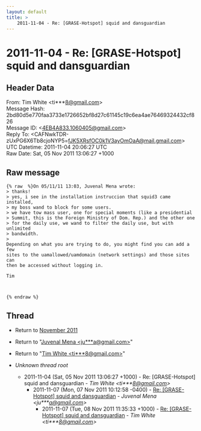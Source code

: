```yaml
---
layout: default
title: >
    2011-11-04 - Re: [GRASE-Hotspot] squid and dansguardian
---
```


# 2011-11-04 - Re: [GRASE-Hotspot] squid and dansguardian

## Header Data

From: Tim White \<ti***8@gmail.com\><br>
Message Hash: 2bd80d5e770faa3733e1726652bf8d27c61145c19c6ea4ae76469324432cf826<br>
Message ID: \<4EB4A833.1060405@gmail.com\><br>
Reply To: \<CAFNwkTDR-zUxPG6X6Tb8cjoNYP5=fJK5XRsfOC0k1V3ayOmOaA@mail.gmail.com\><br>
UTC Datetime: 2011-11-04 20:06:27 UTC<br>
Raw Date: Sat, 05 Nov 2011 13:06:27 +1000<br>

## Raw message

```
{% raw  %}On 05/11/11 13:03, Juvenal Mena wrote:
> thanks!
> yes, i see in the installation instruccion that squid3 came installed, 
> my boss wand to block for some users.
> we have tow mass user, one for special moments (like a presidential 
> Summit, this is the Foreign Ministry of Dom. Rep.) and the other one 
> for the daily use, we wand to filter the daily use, but with unlimited 
> bandwidth.
>
Depending on what you are trying to do, you might find you can add a few 
sites to the uamallowed/uamdomain (network settings) and those sites can 
then be accessed without logging in.

Tim



{% endraw %}
```

## Thread

+ Return to [November 2011](/archive/2011/11)

+ Return to "[Juvenal Mena <ju***a<span>@</span>gmail.com>](/authors/ju___a_at_gmail_com)"
+ Return to "[Tim White <ti***8<span>@</span>gmail.com>](/authors/ti___8_at_gmail_com)"

+ _Unknown thread root_
  + 2011-11-04 (Sat, 05 Nov 2011 13:06:27 +1000) - Re: [GRASE-Hotspot] squid and dansguardian - _Tim White \<ti***8@gmail.com\>_
    + 2011-11-07 (Mon, 07 Nov 2011 10:12:58 -0400) - [Re: [GRASE-Hotspot] squid and dansguardian](/archive/2011/11/2fff4611ee4ef3a77f9fc37cdcc9bed2081863c8a155d3e7c3598f7c8239f319) - _Juvenal Mena \<ju***a@gmail.com\>_
      + 2011-11-07 (Tue, 08 Nov 2011 11:35:33 +1000) - [Re: [GRASE-Hotspot] squid and dansguardian](/archive/2011/11/7d5bfd5b1b4b298cdf4b007ceba199938ae4157258a761f4fad4d00c28f98557) - _Tim White \<ti***8@gmail.com\>_

